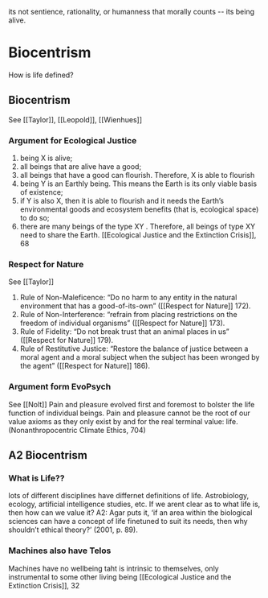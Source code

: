 its not sentience, rationality, or humanness that morally counts -- its being alive.

# Biocentrism

How is life defined?
## Biocentrism
See [[Taylor]], [[Leopold]], [[Wienhues]]


### Argument for Ecological Justice
1) being X is alive; 
2) all beings that are alive have a good; 
3) all beings that have a good can flourish. 
	Therefore, X is able to flourish 
4) being Y is an Earthly being. This means the Earth is its only viable basis of existence; 
5) if Y is also X, then it is able to flourish and it needs the Earth’s environmental goods and ecosystem benefits (that is, ecological space) to do so; 
6) there are many beings of the type XY . 
Therefore, all beings of type XY need to share the Earth.
	[[Ecological Justice and the Extinction Crisis]], 68
### Respect for Nature
See [[Taylor]]
1.  Rule of Non-Maleficence: “Do no harm to any entity in the natural environment that has a good-of-its-own” ([[Respect for Nature]] 172).
2.  Rule of Non-Interference: “refrain from placing restrictions on the freedom of individual organisms” ([[Respect for Nature]] 173).
3.  Rule of Fidelity: “Do not break trust that an animal places in us” ([[Respect for Nature]] 179).
4.  Rule of Restitutive Justice: “Restore the balance of justice between a moral agent and a moral subject when the subject has been wronged by the agent” ([[Respect for Nature]] 186).
### Argument form EvoPsych
See [[Nolt]]
Pain and pleasure evolved first and foremost to bolster the life function of individual beings. Pain and pleasure cannot be the root of our value axioms as they only exist by and for the real terminal value: life. (Nonanthropocentric Climate Ethics, 704)

## A2 Biocentrism

### What is Life??
lots of different disciplines have differnet definitions of life. Astrobiology, ecology, artificial intelligence studies, etc.  If we arent clear as to what life is, then how can we value it?
	A2: Agar puts it, ‘if an area within the biological sciences can have a concept of life finetuned to suit its needs, then why shouldn’t ethical theory?’ (2001, p. 89).

### Machines also have Telos
Machines have no wellbeing taht is intrinsic to themselves, only instrumental to some other living being
	[[Ecological Justice and the Extinction Crisis]], 32